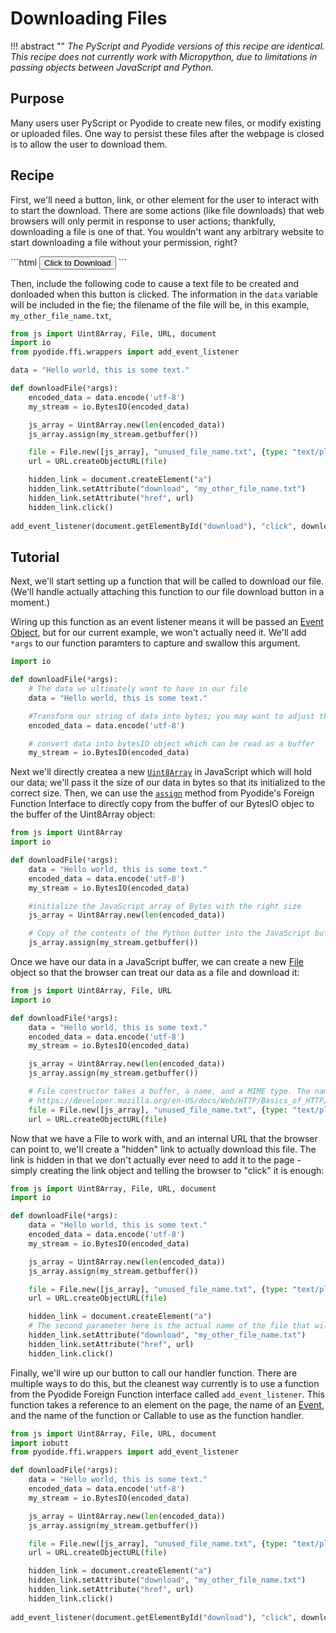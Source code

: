 # Downloading Files

!!! abstract ""
    <i>The PyScript and Pyodide versions of this recipe are identical. This recipe does not currently work with Micropython, due to limitations in passing objects between JavaScript and Python.</i>
    
<h2>Purpose</h2>
<p>Many users user PyScript or Pyodide to create new files, or modify existing or uploaded files. One way to persist these files after the webpage is closed is to allow the user to download them.</p>
<h2>Recipe</h2>
<p>First, we'll need a button, link, or other element for the user to interact with to start the download. There are some actions (like file downloads) that web browsers will only permit in response to user actions; thankfully, downloading a file is one of that. You wouldn't want any arbitrary website to start downloading a file without your permission, right?</p>
```html
<button id="download">Click to Download</button>
```
<p>Then, include the following code to cause a text file to be created and donloaded when this button is clicked. The information in the <code>data</code> variable will be included in the fie; the filename of the file will be, in this example, <code>my_other_file_name.txt</code>,</p>

```py
from js import Uint8Array, File, URL, document
import io
from pyodide.ffi.wrappers import add_event_listener

data = "Hello world, this is some text."

def downloadFile(*args):
    encoded_data = data.encode('utf-8')
    my_stream = io.BytesIO(encoded_data)

    js_array = Uint8Array.new(len(encoded_data))
    js_array.assign(my_stream.getbuffer())

    file = File.new([js_array], "unused_file_name.txt", {type: "text/plain"})
    url = URL.createObjectURL(file)

    hidden_link = document.createElement("a")
    hidden_link.setAttribute("download", "my_other_file_name.txt")
    hidden_link.setAttribute("href", url)
    hidden_link.click()
    
add_event_listener(document.getElementById("download"), "click", downloadFile)
```

<h2>Tutorial</h2>
<p>Next, we'll start setting up a function that will be called to download our file. (We'll handle actually attaching this function to our file download button in a moment.)</p>
<p>Wiring up this function as an event listener means it will be passed an <a href="https://developer.mozilla.org/en-US/docs/Web/API/Event">Event Object</a>, but for our current example, we won't actually need it. We'll add <code>*args</code> to our function paramters to capture and swallow this argument.</p>

```py
import io

def downloadFile(*args):
    # The data we ultimately want to have in our file
    data = "Hello world, this is some text."

    #Transform our string of data into bytes; you may want to adjust the encoding here
    encoded_data = data.encode('utf-8')

    # convert data into bytesIO object which can be read as a buffer
    my_stream = io.BytesIO(encoded_data)
```

<p>Next we'll directly createa a new <a href="https://developer.mozilla.org/en-US/docs/Web/JavaScript/Reference/Global_Objects/Uint8Array"><code>Uint8Array</code></a> in JavaScript which will hold our data; we'll pass it the size of our data in bytes so that its initialized to the correct size. Then, we can use the <a href="https://pyodide.org/en/stable/usage/api/python-api/ffi.html#pyodide.ffi.JsBuffer.assign"><code>assign</code></a> method from Pyodide's Foreign Function Interface to directly copy from the buffer of our BytesIO objec to the buffer of the Uint8Array object:</p>

```py
from js import Uint8Array
import io

def downloadFile(*args):
    data = "Hello world, this is some text."
    encoded_data = data.encode('utf-8')
    my_stream = io.BytesIO(encoded_data)

    #initialize the JavaScript array of Bytes with the right size
    js_array = Uint8Array.new(len(encoded_data))

    # Copy of the contents of the Python butter into the JavaScript buffer
    js_array.assign(my_stream.getbuffer())
```

<p>Once we have our data in a JavaScript buffer, we can create a new <a href="https://developer.mozilla.org/en-US/docs/Web/API/File">File</a> object so that the browser can treat our data as a file and download it:</p>

```py
from js import Uint8Array, File, URL
import io

def downloadFile(*args):
    data = "Hello world, this is some text."
    encoded_data = data.encode('utf-8')
    my_stream = io.BytesIO(encoded_data)

    js_array = Uint8Array.new(len(encoded_data))
    js_array.assign(my_stream.getbuffer())

    # File constructor takes a buffer, a name, and a MIME type. The name will not actually be used
    # https://developer.mozilla.org/en-US/docs/Web/HTTP/Basics_of_HTTP/MIME_types
    file = File.new([js_array], "unused_file_name.txt", {type: "text/plain"})
    url = URL.createObjectURL(file)
```

<p>Now that we have a File to work with, and an internal URL that the browser can point to, we'll create a "hidden" link to actually download this file. The link is hidden in that we don't actually ever need to add it to the page - simply creating the link object and telling the browser to "click" it is enough:</p>

```py
from js import Uint8Array, File, URL, document
import io

def downloadFile(*args):
    data = "Hello world, this is some text."
    encoded_data = data.encode('utf-8')
    my_stream = io.BytesIO(encoded_data)

    js_array = Uint8Array.new(len(encoded_data))
    js_array.assign(my_stream.getbuffer())

    file = File.new([js_array], "unused_file_name.txt", {type: "text/plain"})
    url = URL.createObjectURL(file)

    hidden_link = document.createElement("a")
    # The second parameter here is the actual name of the file that will appear in the user's file system
    hidden_link.setAttribute("download", "my_other_file_name.txt")
    hidden_link.setAttribute("href", url)
    hidden_link.click()
```

<p>Finally, we'll wire up our button to call our handler function. There are multiple ways to do this, but the cleanest way currently is to use a function from the Pyodide Foreign Function interface called <code>add_event_listener</code>. This function takes a reference to an element on the page, the name of an <a href="https://developer.mozilla.org/en-US/docs/Web/API/Event">Event</a>, and the name of the function or Callable to use as the function handler.</p>

```py
from js import Uint8Array, File, URL, document
import iobutt
from pyodide.ffi.wrappers import add_event_listener

def downloadFile(*args):
    data = "Hello world, this is some text."
    encoded_data = data.encode('utf-8')
    my_stream = io.BytesIO(encoded_data)

    js_array = Uint8Array.new(len(encoded_data))
    js_array.assign(my_stream.getbuffer())

    file = File.new([js_array], "unused_file_name.txt", {type: "text/plain"})
    url = URL.createObjectURL(file)

    hidden_link = document.createElement("a")
    hidden_link.setAttribute("download", "my_other_file_name.txt")
    hidden_link.setAttribute("href", url)
    hidden_link.click()
    
add_event_listener(document.getElementById("download"), "click", downloadFile)
```